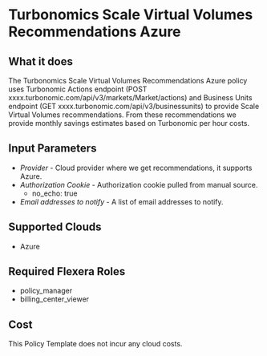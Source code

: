 # Turbonomics Scale Virtual Volumes Recommendations Azure

## What it does

The Turbonomics Scale Virtual Volumes Recommendations Azure policy uses Turbonomic Actions endpoint (POST xxxx.turbonomic.com/api/v3/markets/Market/actions) and Business Units endpoint (GET xxxx.turbonomic.com/api/v3/businessunits) to provide Scale Virtual Volumes recommendations. From these recommendations we provide monthly savings estimates based on Turbonomic per hour costs.

## Input Parameters

- *Provider* - Cloud provider where we get recommendations, it supports Azure.
- *Authorization Cookie* - Authorization cookie pulled from manual source.
  - no_echo: true
- *Email addresses to notify* - A list of email addresses to notify.

## Supported Clouds

- Azure

## Required Flexera Roles

- policy_manager
- billing_center_viewer

## Cost

This Policy Template does not incur any cloud costs.
